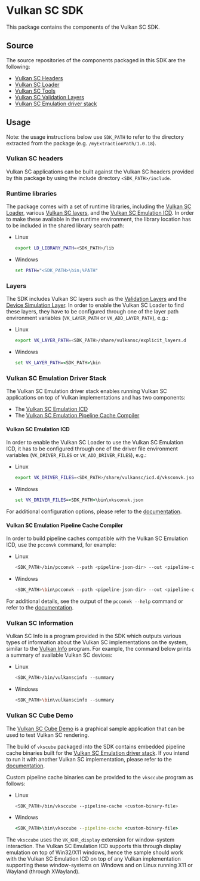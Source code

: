 # Vulkan SC SDK

This package contains the components of the Vulkan SC SDK.


## Source

The source repositories of the components packaged in this SDK are the following:

 * [Vulkan SC Headers](https://github.com/KhronosGroup/VulkanSC-Headers)
 * [Vulkan SC Loader](https://github.com/KhronosGroup/VulkanSC-Loader)
 * [Vulkan SC Tools](https://github.com/KhronosGroup/VulkanSC-Tools)
 * [Vulkan SC Validation Layers](https://github.com/KhronosGroup/VulkanSC-ValidationLayers)
 * [Vulkan SC Emulation driver stack](https://github.com/KhronosGroup/VulkanSC-Emulation)


## Usage

Note: the usage instructions below use `SDK_PATH` to refer to the directory extracted from the package (e.g. `/myExtractionPath/1.0.18`).


### Vulkan SC headers

Vulkan SC applications can be built against the Vulkan SC headers provided by this package by using the include directory `<SDK_PATH>/include`.


### Runtime libraries

The package comes with a set of runtime libraries, including the [Vulkan SC Loader](https://github.com/KhronosGroup/VulkanSC-Loader), various [Vulkan SC layers](#layers), and the [Vulkan SC Emulation ICD](https://github.com/KhronosGroup/VulkanSC-Emulation/blob/main/icd/README.md). In order to make these available in the runtime environment, the library location has to be included in the shared library search path:

 * Linux
   ```bash
   export LD_LIBRARY_PATH=<SDK_PATH>/lib
   ```

 * Windows
   ```cmd
   set PATH="<SDK_PATH>\bin;%PATH"
   ```


### Layers

The SDK includes Vulkan SC layers such as the [Validation Layers](https://github.com/KhronosGroup/VulkanSC-ValidationLayers) and the [Device Simulation Layer](https://github.com/KhronosGroup/VulkanSC-Tools/blob/sc_main/devsim/README.md). In order to enable the Vulkan SC Loader to find these layers, they have to be configured through one of the layer path environment variables (`VK_LAYER_PATH` or `VK_ADD_LAYER_PATH`), e.g.:

 * Linux
   ```bash
   export VK_LAYER_PATH=<SDK_PATH>/share/vulkansc/explicit_layers.d
   ```
 * Windows
   ```cmd
   set VK_LAYER_PATH=<SDK_PATH>\bin
   ```


### Vulkan SC Emulation Driver Stack

The Vulkan SC Emulation driver stack enables running Vulkan SC applications on top of Vulkan implementations and has two components:

 * The [Vulkan SC Emulation ICD](#vulkan-sc-emulation-icd)
 * The [Vulkan SC Emulation Pipeline Cache Compiler](#vulkan-sc-emulation-pipeline-cache-compiler)


#### Vulkan SC Emulation ICD

In order to enable the Vulkan SC Loader to use the Vulkan SC Emulation ICD, it has to be configured through one of the driver file environment variables (`VK_DRIVER_FILES` or `VK_ADD_DRIVER_FILES`), e.g.:

 * Linux
   ```bash
   export VK_DRIVER_FILES=<SDK_PATH>/share/vulkansc/icd.d/vksconvk.json
   ```
 * Windows
   ```cmd
   set VK_DRIVER_FILES=<SDK_PATH>\bin\vksconvk.json
   ```

For additional configuration options, please refer to the [documentation](https://github.com/KhronosGroup/VulkanSC-Emulation/blob/main/icd/README.md).


#### Vulkan SC Emulation Pipeline Cache Compiler

In order to build pipeline caches compatible with the Vulkan SC Emulation ICD, use the `pcconvk` command, for example:

  * Linux
    ```bash
    <SDK_PATH>/bin/pcconvk --path <pipeline-json-dir> --out <pipeline-cache-binary-file>
    ```
  * Windows
    ```bash
    <SDK_PATH>\bin\pcconvk --path <pipeline-json-dir> --out <pipeline-cache-binary-file>
    ```

For additional details, see the output of the `pcconvk --help` command or refer to the [documentation](https://github.com/KhronosGroup/VulkanSC-Emulation/blob/main/pcc/README.md).


### Vulkan SC Information

Vulkan SC Info is a program provided in the SDK which outputs various types of information about the Vulkan SC implementations on the system, similar to the [Vulkan Info](https://vulkan.lunarg.com/doc/sdk/1.4.309.0/windows/vulkaninfo.html) program. For example, the command below prints a summary of available Vulkan SC devices:

  * Linux
    ```bash
    <SDK_PATH>/bin/vulkanscinfo --summary
    ```
  * Windows
    ```bash
    <SDK_PATH>\bin\vulkanscinfo --summary
    ```


### Vulkan SC Cube Demo

The [Vulkan SC Cube Demo](https://github.com/KhronosGroup/VulkanSC-Tools/tree/sc_main/cube-vksc) is a graphical sample application that can be used to test Vulkan SC rendering.

The build of `vkscube` packaged into the SDK contains embedded pipeline cache binaries built for the
[Vulkan SC Emulation driver stack](https://github.com/KhronosGroup/VulkanSC-Emulation/). If you intend to run it with another Vulkan SC implementation, please refer to the [documentation](https://github.com/KhronosGroup/VulkanSC-Tools/blob/sc_main/cube-vksc/README.md).

Custom pipeline cache binaries can be provided to the `vksccube` program as follows:

  * Linux
    ```bash
    <SDK_PATH>/bin/vksccube --pipeline-cache <custom-binary-file>
    ```
  * Windows
    ```cmd
    <SDK_PATH>\bin\vksccube --pipeline-cache <custom-binary-file>
    ```

The `vksccube` uses the `VK_KHR_display` extension for window-system interaction. The Vulkan SC
Emulation ICD supports this through display emulation on top of Win32/X11 windows, hence the sample should work with the
Vulkan SC Emulation ICD on top of any Vulkan implementation supporting these window-systems on Windows and on Linux
running X11 or Wayland (through XWayland).
